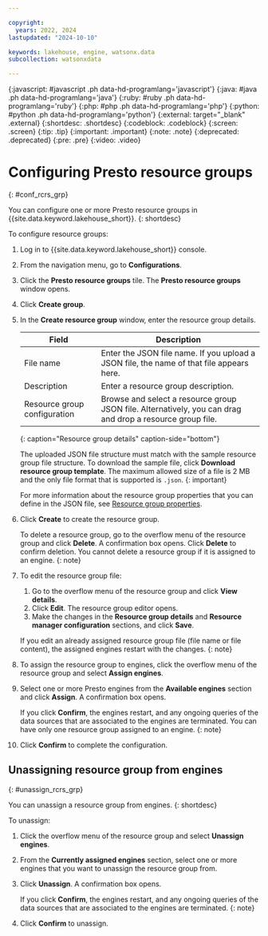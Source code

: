 ```yaml
---

copyright:
  years: 2022, 2024
lastupdated: "2024-10-10"

keywords: lakehouse, engine, watsonx.data
subcollection: watsonxdata

---
```


{:javascript: #javascript .ph data-hd-programlang='javascript'}
{:java: #java .ph data-hd-programlang='java'}
{:ruby: #ruby .ph data-hd-programlang='ruby'}
{:php: #php .ph data-hd-programlang='php'}
{:python: #python .ph data-hd-programlang='python'}
{:external: target="_blank" .external}
{:shortdesc: .shortdesc}
{:codeblock: .codeblock}
{:screen: .screen}
{:tip: .tip}
{:important: .important}
{:note: .note}
{:deprecated: .deprecated}
{:pre: .pre}
{:video: .video}

# Configuring Presto resource groups
{: #conf_rcrs_grp}

You can configure one or more Presto resource groups in {{site.data.keyword.lakehouse_short}}.
{: shortdesc}

To configure resource groups:

1. Log in to {{site.data.keyword.lakehouse_short}} console.
1. From the navigation menu, go to **Configurations**.
1. Click the **Presto resource groups** tile.
   The **Presto resource groups** window opens.
1. Click **Create group**.
1. In the **Create resource group** window, enter the resource group details.

   | Field | Description |
   | --- | --- |
   | File name | Enter the JSON file name. If you upload a JSON file, the name of that file appears here. |
   | Description | Enter a resource group description. |
   | Resource group configuration | Browse and select a resource group JSON file. Alternatively, you can drag and drop a resource group file. |
   {: caption="Resource group details" caption-side="bottom"}

   The uploaded JSON file structure must match with the sample resource group file structure. To download the sample file, click **Download resource group template**. The maximum allowed size of a file is 2 MB and the only file format that is supported is `.json`.
   {: important}

   For more information about the resource group properties that you can define in the JSON file, see [Resource group properties](watsonxdata?topic=watsonxdata-resource_grp_pptys).

1. Click **Create** to create the resource group.

   To delete a resource group, go to the overflow menu of the resource group and click **Delete**. A confirmation box opens. Click **Delete** to confirm deletion. You cannot delete a resource group if it is assigned to an engine.
   {: note}

1. To edit the resource group file:
     1. Go to the overflow menu of the resource group and click **View details**.
     1. Click **Edit**. The resource group editor opens.
     1. Make the changes in the **Resource group details** and  **Resource manager configuration** sections, and click **Save**.

   If you edit an already assigned resource group file (file name or file content), the assigned engines restart with the changes.
   {: note}

1. To assign the resource group to engines, click the overflow menu of the resource group and select **Assign engines**.
1. Select one or more Presto engines from the **Available engines** section and click **Assign**.
   A confirmation box opens.

   If you click **Confirm**, the engines restart, and any ongoing queries of the data sources that are associated to the engines are terminated. You can have only one resource group assigned to an engine.
   {: note}

1. Click **Confirm** to complete the configuration.

## Unassigning resource group from engines
{: #unassign_rcrs_grp}

You can unassign a resource group from engines.
{: shortdesc}

To unassign:

1. Click the overflow menu of the resource group and select **Unassign engines**.
1. From the **Currently assigned engines** section, select one or more engines that you want to unassign the resource group from.
1. Click **Unassign**. A confirmation box opens.

    If you click **Confirm**, the engines restart, and any ongoing queries of the data sources that are associated to the engines are terminated.
    {: note}

1. Click **Confirm** to unassign.
